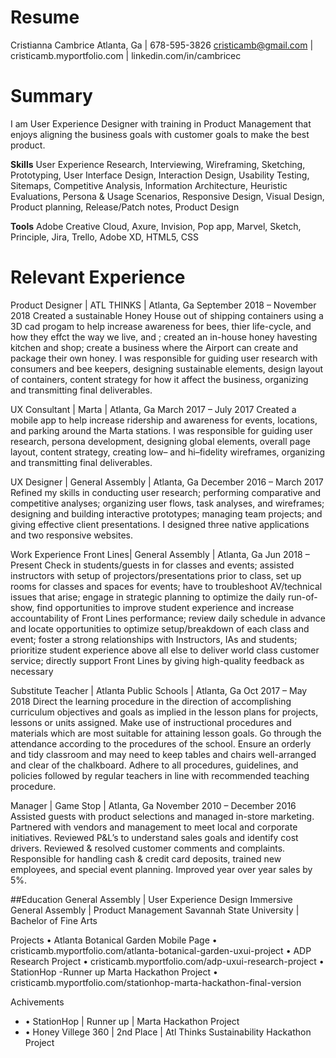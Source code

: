 # Resume
Cristianna Cambrice
Atlanta, Ga | 678-595-3826
cristicamb@gmail.com | cristicamb.myportfolio.com | linkedin.com/in/cambricec

# Summary 
I am User Experience Designer with training in Product Management that enjoys aligning the business goals with customer goals to make the best product. 

**Skills**
User Experience Research, Interviewing, Wireframing, Sketching, Prototyping, User Interface Design, Interaction Design, Usability Testing, Sitemaps, Competitive Analysis, Information Architecture, Heuristic Evaluations, Persona & Usage Scenarios, Responsive Design, Visual Design, Product planning, Release/Patch notes, Product Design 

**Tools**
Adobe Creative Cloud, Axure, Invision, Pop app, Marvel, Sketch, Principle, Jira, Trello, Adobe XD, HTML5, CSS  

# Relevant Experience
Product Designer | ATL THINKS | Atlanta, Ga
September 2018 – November 2018
Created a sustainable Honey House out of shipping containers using a 3D cad progam to help increase awareness for bees, thier life-cycle, and how they effct the way we live, and ; created an in-house honey havesting kitchen and shop; create a business where the Airport can create and package their own honey. I was responsible for guiding user research with consumers and bee keepers, designing sustainable elements, design layout of containers, content strategy for how it affect the business, organizing and transmitting final deliverables.

UX Consultant | Marta | Atlanta, Ga
March 2017 – July 2017
Created a mobile app to help increase ridership and awareness for events, locations, and parking around the Marta stations. I was responsible for guiding user research, persona development, designing global elements, overall page layout, content strategy, creating low– and hi–fidelity wireframes, organizing and transmitting final deliverables.

UX Designer | General Assembly | Atlanta, Ga
December 2016 – March 2017
Refined my skills in conducting user research; performing comparative and competitive analyses; organizing user flows, task analyses, and wireframes; designing and building interactive prototypes; managing team projects; and giving effective client presentations. I designed three native applications and two responsive websites.

Work Experience
Front Lines| General Assembly | Atlanta, Ga
Jun 2018 – Present
Check in students/guests in for classes and events; assisted instructors with setup of projectors/presentations prior to class, set up rooms for classes and spaces for events; have to troubleshoot AV/technical issues that arise; engage in strategic planning to optimize the daily run-of-show, find opportunities to improve student experience and increase accountability of Front Lines performance; review daily schedule in advance and locate opportunities to optimize setup/breakdown of each class and event; foster a strong relationships with Instructors, IAs and students; prioritize student experience above all else to deliver world class customer service; directly support Front Lines by giving high-quality feedback as necessary 

Substitute Teacher | Atlanta Public Schools | Atlanta, Ga
Oct 2017 – May 2018
Direct the learning procedure in the direction of accomplishing curriculum objectives and goals as implied in the lesson plans for projects, lessons or units assigned. Make use of instructional procedures and materials which are most suitable for attaining lesson goals. Go through the attendance according to the procedures of the school. Ensure an orderly and tidy classroom and may need to keep tables and chairs well-arranged and clear of the chalkboard. Adhere to all procedures, guidelines, and policies followed by regular teachers in line with recommended teaching procedure.

Manager | Game Stop | Atlanta, Ga
November 2010 – December 2016
Assisted guests with product selections and managed in-store marketing. Partnered with vendors and management to meet local and corporate initiatives. Reviewed P&L’s to understand sales goals and identify cost drivers. Reviewed & resolved customer comments and complaints. Responsible for handling cash & credit card deposits, trained new employees, and special event planning. Improved year over year sales by 5%.

##Education 
General Assembly | User Experience Design Immersive 
General Assembly | Product Management 
Savannah State University | Bachelor of Fine Arts 

Projects
• Atlanta Botanical Garden Mobile Page
	• cristicamb.myportfolio.com/atlanta-botanical-garden-uxui-project
• ADP Research Project
	• cristicamb.myportfolio.com/adp-uxui-research-project 
• StationHop -Runner up Marta Hackathon Project
	• cristicamb.myportfolio.com/stationhop-marta-hackathon-final-version

Achivements
* • StationHop | Runner up | Marta Hackathon Project
* • Honey Villege 360 |  2nd Place | Atl Thinks Sustainability Hackathon Project
